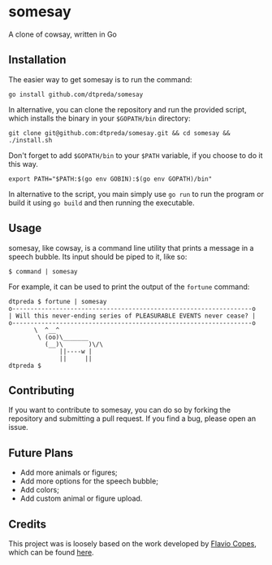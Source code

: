 # somesay
A clone of cowsay, written in Go

## Installation

The easier way to get somesay is to run the command:

    go install github.com/dtpreda/somesay

In alternative, you can clone the repository and run the provided script, which installs the binary in your `$GOPATH/bin` directory:

    git clone git@github.com:dtpreda/somesay.git && cd somesay && ./install.sh

Don't forget to add `$GOPATH/bin` to your `$PATH` variable, if you choose to do it this way.

    export PATH="$PATH:$(go env GOBIN):$(go env GOPATH)/bin"

In alternative to the script, you main simply use `go run` to run the program or build it using `go build` and then running the executable.

## Usage

somesay, like cowsay, is a command line utility that prints a message in a speech bubble. Its input should be piped to it, like so:

```
$ command | somesay
```

For example, it can be used to print the output of the `fortune` command:

```
dtpreda $ fortune | somesay
o------------------------------------------------------------------o
| Will this never-ending series of PLEASURABLE EVENTS never cease? |
o------------------------------------------------------------------o
       \  ^__^
        \ (oo)\_______
          (__)\       )\/\
              ||----w |
              ||     ||
dtpreda $
```

## Contributing

If you want to contribute to somesay, you can do so by forking the repository and submitting a pull request. If you find a bug, please open an issue.

## Future Plans

- Add more animals or figures;
- Add more options for the speech bubble;
- Add colors;
- Add custom animal or figure upload.

## Credits

This project was is loosely based on the work developed by [Flavio Copes](https://flaviocopes.com/), which can be found [here](https://flaviocopes.com/go-tutorial-cowsay/).


